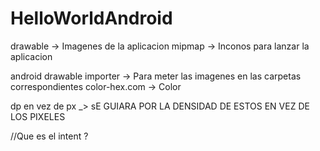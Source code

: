 # HelloWorldAndroid
drawable -> Imagenes de la aplicacion 
mipmap -> Inconos para lanzar la aplicacion 

android drawable importer -> Para meter las imagenes en las carpetas correspondientes
color-hex.com -> Color

dp en vez de px _> sE GUIARA POR LA DENSIDAD DE ESTOS EN VEZ DE LOS PIXELES

//Que es el intent ?
